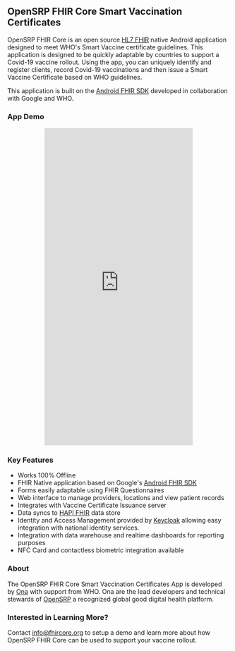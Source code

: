 ## OpenSRP FHIR Core Smart Vaccination Certificates

OpenSRP FHIR Core is an open source [HL7 FHIR](https://www.hl7.org/fhir/overview.html) native Android application designed to meet WHO's Smart Vaccine certificate guidelines. This application is designed to be quickly adaptable by countries to support a Covid-19 vaccine rollout.  Using the app, you can uniquely identify and register clients, record Covid-19 vaccinations and then issue a Smart Vaccine Certificate based on WHO guidelines.

This application is built on the [Android FHIR SDK](https://github.com/google/android-fhir) developed in collaboration with Google and WHO.

### App Demo

<center><iframe width="336" height="720" src="https://www.loom.com/embed/9beb0ec92745489a805dabbd1e0b5c40" frameborder="0" webkitallowfullscreen mozallowfullscreen allowfullscreen></iframe></center>

### Key Features

* Works 100% Offline
* FHIR Native application based on Google's [Android FHIR SDK](https://github.com/google/android-fhir)
* Forms easily adaptable using FHIR Questionnaires 
* Web interface to manage providers, locations and view patient records
* Integrates with Vaccine Certificate Issuance server
* Data syncs to [HAPI FHIR](https://hapifhir.io) data store
* Identity and Access Management provided by [Keycloak](https://www.keycloak.org) allowing easy integration with national identity services.
* Integration with data warehouse and realtime dashboards for reporting purposes
* NFC Card and contactless biometric integration available



### About

The OpenSRP FHIR Core Smart Vaccination Certificates App is developed by [Ona](https://ona.io) with support from WHO.  Ona are the lead developers and technical stewards of [OpenSRP](https://smartregister.org) a recognized global good digital health platform.


### Interested in Learning More?

Contact [info@fhircore.org](mailto:info@fhircore.org) to setup a demo and learn more about how OpenSRP FHIR Core can be used to support your vaccine rollout.




